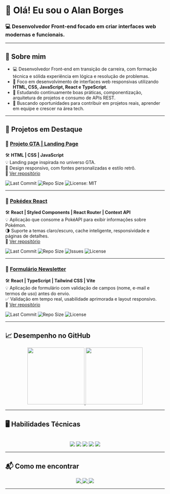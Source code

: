 # 👋 Olá! Eu sou o Alan Borges  
### 💻 Desenvolvedor Front-end focado em criar interfaces web modernas e funcionais.

---

## 🚀 Sobre mim

- 💻 Desenvolvedor Front-end em transição de carreira, com formação técnica e sólida experiência em lógica e resolução de problemas.  
- 🎯 Foco em desenvolvimento de interfaces web responsivas utilizando **HTML, CSS, JavaScript, React e TypeScript**.  
- 🌱 Estudando continuamente boas práticas, componentização, arquitetura de projetos e consumo de APIs REST.  
- 🚀 Buscando oportunidades para contribuir em projetos reais, aprender em equipe e crescer na área tech.

---

## 💼 Projetos em Destaque

### 🔗 [Projeto GTA | Landing Page](https://alanborgesdev.github.io/gta-landing-page)
🛠️ **HTML | CSS | JavaScript**  
💡 Landing page inspirada no universo GTA.  
📱 Design responsivo, com fontes personalizadas e estilo retrô.  
📂 [Ver repositório](https://github.com/alanborgesdev/gta-landing-page)  

![Last Commit](https://img.shields.io/github/last-commit/alanborgesdev/gta-landing-page)
![Repo Size](https://img.shields.io/github/repo-size/alanborgesdev/gta-landing-page)
![License: MIT](https://img.shields.io/badge/License-MIT-green.svg)

---

### 🔗 [Pokédex React](https://pokedex-ecru-seven.vercel.app/)   
🛠️ **React | Styled Components | React Router | Context API**  
💡 Aplicação que consome a PokéAPI para exibir informações sobre Pokémon.  
🌗 Suporte a temas claro/escuro, cache inteligente, responsividade e páginas de detalhes.  
📂 [Ver repositório](https://github.com/alanborgesdev/pokedex)  

![Last Commit](https://img.shields.io/github/last-commit/alanborgesdev/pokedex)
![Repo Size](https://img.shields.io/github/repo-size/alanborgesdev/pokedex)
![Issues](https://img.shields.io/github/issues/alanborgesdev/pokedex)
![License](https://img.shields.io/github/license/alanborgesdev/pokedex)

---

### 🔗 [Formulário Newsletter](https://formulario-newsletter-phi.vercel.app/)   
🛠️ **React | TypeScript | Tailwind CSS | Vite**  
💡 Aplicação de formulário com validação de campos (nome, e-mail e termos de uso) antes do envio.  
✅ Validação em tempo real, usabilidade aprimorada e layout responsivo.  
📂 [Ver repositório](https://github.com/alanborgesdev/formulario-newsletter)  

![Last Commit](https://img.shields.io/github/last-commit/alanborgesdev/formulario-newsletter)
![Repo Size](https://img.shields.io/github/repo-size/alanborgesdev/formulario-newsletter)
![License](https://img.shields.io/github/license/alanborgesdev/formulario-newsletter)

---

## 📈 Desempenho no GitHub

<div align="center">
  <a href="https://github.com/alanborgesdev">
    <img height="180em" src="https://github-readme-stats.vercel.app/api?username=alanborgesdev&show_icons=true&theme=tokyonight&include_all_commits=true&count_private=true"/>
    <img height="180em" src="https://github-readme-stats.vercel.app/api/top-langs/?username=alanborgesdev&layout=compact&langs_count=6&theme=tokyonight"/>
  </a>
</div>

---

## 🖥️ Habilidades Técnicas

<div align="center" style="display: inline_block"><br>
  <img src="https://img.shields.io/badge/HTML5-E34F26?style=for-the-badge&logo=html5&logoColor=white"/>
  <img src="https://img.shields.io/badge/CSS3-1572B6?style=for-the-badge&logo=css3&logoColor=white"/>
  <img src="https://img.shields.io/badge/JavaScript-F7DF1E?style=for-the-badge&logo=javascript&logoColor=black"/>
  <img src="https://img.shields.io/badge/React-61DAFB?style=for-the-badge&logo=react&logoColor=black"/>
  <img src="https://img.shields.io/badge/TypeScript-3178C6?style=for-the-badge&logo=typescript&logoColor=white"/>
</div>

---

## 📬 Como me encontrar

<div align="center">
  <a href="mailto:alanborgesdev0@gmail.com">
    <img src="https://img.shields.io/badge/Gmail-D14836?style=for-the-badge&logo=gmail&logoColor=white"/>
  </a>
  <a href="https://www.linkedin.com/in/alanborgesdev/" target="_blank">
    <img src="https://img.shields.io/badge/LinkedIn-0077B5?style=for-the-badge&logo=linkedin&logoColor=white"/>
  </a>
  <a href="https://instagram.com/alanborges.dev" target="_blank">
    <img src="https://img.shields.io/badge/Instagram-E4405F?style=for-the-badge&logo=instagram&logoColor=white"/>
  </a>
</div>

---
